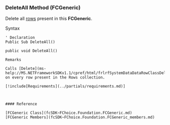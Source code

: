 ﻿### DeleteAll Method (FCGeneric)

Delete all [rows](/sdk/fcSDK~FChoice.Foundation.FCGeneric~Rows.md) present in this **FCGeneric**.

Syntax

```vbnet
' Declaration
Public Sub DeleteAll() 

public void DeleteAll()

Remarks

Calls [Delete](ms-help://MS.NETFrameworkSDKv1.1/cpref/html/frlrfSystemDataDataRowClassDeleteTopic.htm) on every row present in the Rows collection.

[!include[Requirements](../partials/requirements.md)]



#### Reference

[FCGeneric Class](fcSDK~FChoice.Foundation.FCGeneric.md)  
[FCGeneric Members](fcSDK~FChoice.Foundation.FCGeneric_members.md)